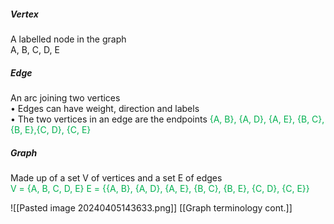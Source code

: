##### Vertex
A labelled node in the graph  
A, B, C, D, E

##### Edge
An arc joining two vertices  
		• Edges can have weight, direction and labels  
		• The two vertices in an edge are the endpoints
<span style="color:#00b050">{A, B}, {A, D}, {A, E}, {B, C}, {B, E},{C, D}, {C, E}  </span>

##### Graph
Made up of a set V of vertices and a set E of edges  
<span style="color:#00b050">V = {A, B, C, D, E}  </span>
<span style="color:#00b050">E = {{A, B}, {A, D}, {A, E}, {B, C}, {B, E}, {C, D}, {C, E}}</span> 

![[Pasted image 20240405143633.png]]
[[Graph terminology cont.]]